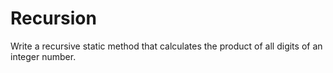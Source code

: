 # Recursion
Write a recursive static method that calculates the product of all digits of an integer number.
